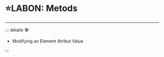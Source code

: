 # ⭐<labor>LABON: Metods</labor>

---

<!-- =================================================== -->
<!-- =================================================== -->
<!-- =================================================== -->
<!-- =================================================== -->
<!-- =================================================== -->
::: details 🛠

- Modifying an Element Atribut Value

:::
